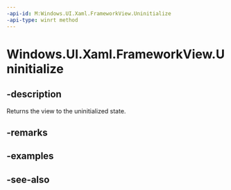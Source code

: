 ```yaml
---
-api-id: M:Windows.UI.Xaml.FrameworkView.Uninitialize
-api-type: winrt method
---
```


<!-- Method syntax
public void Uninitialize()
-->

# Windows.UI.Xaml.FrameworkView.Uninitialize

## -description
Returns the view to the uninitialized state.



## -remarks

## -examples

## -see-also
